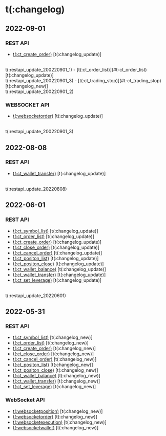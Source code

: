 # t(:changelog)

## 2022-09-01
### REST API
- [t(:ct_create_order)](#t-ct_create_order) [t(:changelog_update)]
<br>
t(:restapi_update_200220901_1)
- [t(:ct_order_list)](#t-ct_order_list) [t(:changelog_update)]
<br>
t(:restapi_update_200220901_3)
- [t(:ct_trading_stop)](#t-ct_trading_stop) [t(:changelog_new)]
<br>
t(:restapi_update_200220901_2)

### WEBSOCKET API
- [t(:websocketorder)](#t-websocketorder) [t(:changelog_update)]
<br>
t(:restapi_update_200220901_3)

## 2022-08-08
### REST API
- [t(:ct_wallet_transfer)](#t-ct_wallet_transfer) [t(:changelog_update)]
<br>
t(:restapi_update_20220808)

## 2022-06-01
### REST API
- [t(:ct_symbol_list)](#t-ct_symbol_list) [t(:changelog_update)]
- [t(:ct_order_list)](#t-ct_order_list) [t(:changelog_update)]
- [t(:ct_create_order)](#t-ct_create_order) [t(:changelog_update)]
- [t(:ct_close_order)](#t-ct_close_order) [t(:changelog_update)]
- [t(:ct_cancel_order)](#t-ct_cancel_order) [t(:changelog_update)]
- [t(:ct_positon_list)](#t-ct_positon_list) [t(:changelog_update)]
- [t(:ct_positon_close)](#t-ct_positon_close) [t(:changelog_update)]
- [t(:ct_wallet_balance)](#t-ct_wallet_balance) [t(:changelog_update)]
- [t(:ct_wallet_transfer)](#t-ct_wallet_transfer) [t(:changelog_update)]
- [t(:ct_set_leverage)](#t-ct_set_leverage) [t(:changelog_update)] 
<br/>
t(:restapi_update_20220601)
  
## 2022-05-31
### REST API
- [t(:ct_symbol_list)](#t-ct_symbol_list) [t(:changelog_new)]
- [t(:ct_order_list)](#t-ct_order_list) [t(:changelog_new)]
- [t(:ct_create_order)](#t-ct_create_order) [t(:changelog_new)]
- [t(:ct_close_order)](#t-ct_close_order) [t(:changelog_new)]
- [t(:ct_cancel_order)](#t-ct_cancel_order) [t(:changelog_new)]
- [t(:ct_positon_list)](#t-ct_positon_list) [t(:changelog_new)]
- [t(:ct_positon_close)](#t-ct_positon_close) [t(:changelog_new)]
- [t(:ct_wallet_balance)](#t-ct_wallet_balance) [t(:changelog_new)]
- [t(:ct_wallet_transfer)](#t-ct_wallet_transfer) [t(:changelog_new)]
- [t(:ct_set_leverage)](#t-ct_set_leverage) [t(:changelog_new)]  

### WebSocket API
- [t(:websocketposition)](#t-websocketposition) [t(:changelog_new)]
- [t(:websocketorder)](#t-websocketorder) [t(:changelog_new)]
- [t(:websocketexecution)](#t-websocketexecution) [t(:changelog_new)]
- [t(:websocketwallet)](#t-websocketwallet) [t(:changelog_new)]

